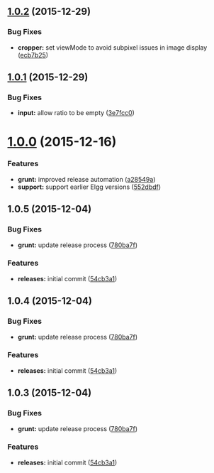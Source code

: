<a name="1.0.2"></a>
## [1.0.2](https://github.com/hypeJunction/Elgg-cropper/compare/1.0.1...v1.0.2) (2015-12-29)


### Bug Fixes

* **cropper:** set viewMode to avoid subpixel issues in image display ([ecb7b25](https://github.com/hypeJunction/Elgg-cropper/commit/ecb7b25))



<a name="1.0.1"></a>
## [1.0.1](https://github.com/hypeJunction/Elgg-cropper/compare/1.0.0...v1.0.1) (2015-12-29)


### Bug Fixes

* **input:** allow ratio to be empty ([3e7fcc0](https://github.com/hypeJunction/Elgg-cropper/commit/3e7fcc0))



<a name="1.0.0"></a>
# [1.0.0](https://github.com/hypeJunction/Elgg-cropper/compare/1.0.5...v1.0.0) (2015-12-16)


### Features

* **grunt:** improved release automation ([a28549a](https://github.com/hypeJunction/Elgg-cropper/commit/a28549a))
* **support:** support earlier Elgg versions ([552dbdf](https://github.com/hypeJunction/Elgg-cropper/commit/552dbdf))



<a name="1.0.5"></a>
## 1.0.5 (2015-12-04)


### Bug Fixes

* **grunt:** update release process ([780ba7f](https://github.com/hypeJunction/Elgg-cropper/commit/780ba7f))

### Features

* **releases:** initial commit ([54cb3a1](https://github.com/hypeJunction/Elgg-cropper/commit/54cb3a1))



<a name="1.0.4"></a>
## 1.0.4 (2015-12-04)


### Bug Fixes

* **grunt:** update release process ([780ba7f](https://github.com/hypeJunction/cropper/commit/780ba7f))

### Features

* **releases:** initial commit ([54cb3a1](https://github.com/hypeJunction/cropper/commit/54cb3a1))



<a name="1.0.3"></a>
## 1.0.3 (2015-12-04)


### Bug Fixes

* **grunt:** update release process ([780ba7f](https://github.com/hypeJunction/cropper/commit/780ba7f))

### Features

* **releases:** initial commit ([54cb3a1](https://github.com/hypeJunction/cropper/commit/54cb3a1))




